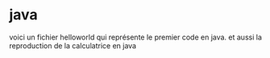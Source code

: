 # java
voici un fichier helloworld qui représente le premier code en java.
et aussi la reproduction de la calculatrice en java
